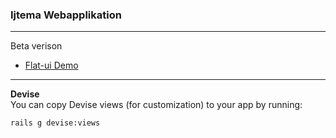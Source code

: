 ### Ijtema Webapplikation
---
Beta verison

* [Flat-ui Demo](http://designmodo.com/demo/flat-ui/)


---
**Devise**  
You can copy Devise views (for customization) to your app by running:

	rails g devise:views